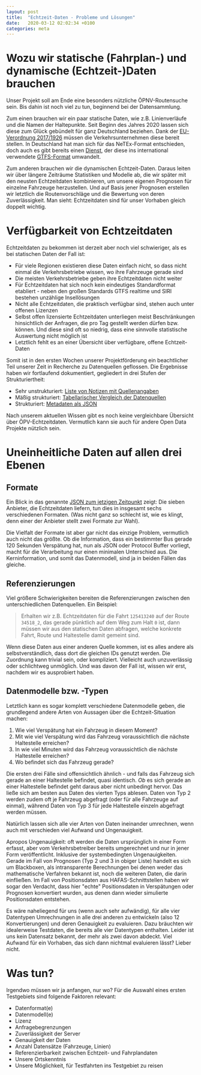 ```yaml
---
layout: post
title:  "Echtzeit-Daten - Probleme und Lösungen"
date:   2020-03-12 02:02:34 +0100
categories: meta
---
```

# Wozu wir statische (Fahrplan-) und dynamische (Echtzeit-)Daten brauchen
Unser Projekt soll am Ende eine besonders nützliche ÖPNV-Routensuche sein. Bis dahin ist noch viel zu tun, beginnend bei der Datensammlung.

Zum einen brauchen wir ein paar statische Daten, wie z.B. Linienverläufe und die Namen der Haltepunkte. Seit Beginn des Jahres 2020 lassen sich diese zum Glück gebündelt für ganz Deutschland beziehen. Dank der [EU-Verordnung 2017/1926](https://eur-lex.europa.eu/legal-content/DE/TXT/PDF/?uri=CELEX:32017R1926&from=EN) müssen die Verkehrsunternehmen diese bereit stellen. In Deutschland hat man sich für das NeTEx-Format entschieden, doch auch es gibt bereits einen [Dienst](http://gtfs.de/), der diese ins international verwendete [GTFS-Format](https://developers.google.com/transit/gtfs/reference) umwandelt.

Zum anderen brauchen wir die dynamischen Echtzeit-Daten. Daraus leiten wir über längere Zeiträume Statistiken und Modelle ab, die wir später mit den neusten Echtzeitdaten kombinieren, um unsere eigenen Prognosen für einzelne Fahrzeuge herzustellen. Und auf Basis jener Prognosen erstellen wir letztlich die Routenvorschläge und die Bewertung von deren Zuverlässigkeit. Man sieht: Echtzeitdaten sind für unser Vorhaben gleich doppelt wichtig.

# Verfügbarkeit von Echtzeitdaten
Echtzeitdaten zu bekommen ist derzeit aber noch viel schwieriger, als es bei statischen Daten der Fall ist:

 * Für viele Regionen existieren diese Daten einfach nicht, so dass nicht einmal die Verkehrsbetriebe wissen, wo ihre Fahrzeuge gerade sind
 * Die meisten Verkehrsbetriebe geben ihre Echtzeitdaten nicht weiter
 * Für Echtzeitdaten hat sich noch kein eindeutiges Standardformat etabliert - neben den großen Standards GTFS realtime und SIRI bestehen unzählige Insellösungen
 * Nicht alle Echtzeitdaten, die praktisch verfügbar sind, stehen auch unter offenen Lizenzen
 * Selbst offen lizensierte Echtzeitdaten unterliegen meist Beschränkungen hinsichtlich der Anfragen, die pro Tag gestellt werden dürfen bzw. können. Und diese sind oft so niedrig, dass eine sinnvolle statistische Auswertung nicht möglich ist
 * Letztlich fehlt es an einer Übersicht über verfügbare, offene Echtzeit-Daten

Somit ist in den ersten Wochen unserer Projektförderung ein beachtlicher Teil unserer Zeit in Recherche zu Datenquellen geflossen. Die Ergebnisse haben wir fortlaufend dokumentiert, gegliedert in drei Stufen der Strukturiertheit:

 * Sehr unstrukturiert: [Liste von Notizen mit Quellenangaben](https://github.com/dystonse/dystonse/blob/master/project-status/Datenquellen.md)
 * Mäßig strukturiert: [Tabellarischer Vergleich der Datenquellen](https://github.com/dystonse/dystonse/blob/master/project-status/Datenquellen.md#vergleich-von-echtzeit-datenquellen)
 * Strukturiert: [Metadaten als JSON](https://github.com/dystonse/dystonse/blob/master/project-status/datasources.json)

Nach unserem aktuellen Wissen gibt es noch keine vergleichbare Übersicht über ÖPV-Echtzeitdaten. Vermutlich kann sie auch für andere Open Data Projekte nützlich sein.

# Uneinheitliche Daten auf allen drei Ebenen
## Formate
Ein Blick in das genannte [JSON zum jetzigen Zeitpunkt](https://github.com/dystonse/dystonse/blob/5320392ce5f2ef769a6df9e3a7f36b5046e33afa/project-status/datasources.json) zeigt: Die sieben Anbieter, die Echtzeitdaten liefern, tun dies in insgesamt sechs verschiedenen Formaten. (Was nicht ganz so schlecht ist, wie es klingt, denn einer der Anbieter stellt zwei Formate zur Wahl).

Die Vielfalt der Formate ist aber gar nicht das einzige Problem, vermutlich auch nicht das größte. Ob die Information, dass ein bestimmter Bus gerade 120 Sekunden Verspätung hat, nun als JSON oder Protocol Buffer vorliegt, macht für die Verarbeitung nur einen minimalen Unterschied aus. Die Kerninformation, und somit das Datenmodell, sind ja in beiden Fällen das gleiche.

## Referenzierungen
Viel größere Schwierigkeiten bereiten die Referenzierungen zwischen den unterschiedlichen Datenquellen. Ein Beispiel:

> Erhalten wir z.B. Echtzeitdaten für die Fahrt `125413240` auf der Route `34518_2`, das gerade pünktlich auf dem Weg zum Halt `0` ist, dann müssen wir aus den statischen Daten abfragen, welche konkrete Fahrt, Route und Haltestelle damit gemeint sind. 

Wenn diese Daten aus einer anderen Quelle kommen, ist es alles andere als selbstverständlich, dass dort die gleichen IDs genutzt werden. Die Zuordnung kann trivial sein, oder kompliziert. Vielleicht auch unzuverlässig oder schlichtweg unmöglich. Und was davon der Fall ist, wissen wir erst, nachdem wir es ausprobiert haben.

## Datenmodelle bzw. -Typen
Letztlich kann es sogar komplett verschiedene Datenmodelle geben, die grundlegend andere Arten von Aussagen über die Echtzeit-Situation machen:

 1. Wie viel Verspätung hat ein Fahrzeug in diesem Moment?
 2. Mit wie viel Verspätung wird das Fahrzeug voraussichtlich die nächste Haltestelle erreichen?
 3. In wie viel Minuten wird das Fahrzeug voraussichtlich die nächste Haltestelle erreichen?
 4. Wo befindet sich das Fahrzeug gerade?

Die ersten drei Fälle sind offensichtlich ähnlich - und falls das Fahrzeug sich gerade an einer Haltestelle befindet, quasi identisch. _Ob_ es sich gerade an einer Haltestelle befindet geht daraus aber nicht unbedingt hervor. Das ließe sich am besten aus Daten des vierten Typs ablesen. Daten von Typ 2 werden zudem oft je Fahrzeug abgefragt (oder für alle Fahrzeuge auf einmal), während Daten von Typ 3 für jede Haltestelle einzeln abgefragt werden müssen.

Natürlich lassen sich alle vier Arten von Daten ineinander umrechnen, wenn auch mit verschieden viel Aufwand und Ungenauigkeit.

Apropos Ungenauigkeit: oft werden die Daten ursprünglich in einer Form erfasst, aber vom Verkehrsbetreiber bereits umgerechnet und nur in jener Form veröffentlicht. Inklusive der systembedingten Ungenauigkeiten. Gerade im Fall von Prognosen (Typ 2 und 3 in obiger Liste) handelt es sich um Blackboxen, als intransparente Berechnungen bei denen weder das mathematische Verfahren bekannt ist, noch die weiteren Daten, die darin einfließen. Im Fall von Positionsdaten aus HAFAS-Schnittstellen haben wir sogar den Verdacht, dass hier "echte" Positionsdaten in Verspätungen oder Prognosen konvertiert wurden, aus denen dann wieder simulierte Positionsdaten entstehen.

Es wäre naheliegend für uns (wenn auch sehr aufwändig), für alle vier Datentypen Umrechnungen in alle drei anderen zu entwickeln (also 12 Konvertierungen) und deren Genauigkeit zu evaluieren. Dazu bräuchten wir idealerweise Testdaten, die bereits alle vier Datentypen enthalten. Leider ist uns kein Datensatz bekannt, der mehr als zwei davon abdeckt. Viel Aufwand für ein Vorhaben, das sich dann nichtmal evaluieren lässt? Lieber nicht.

# Was tun?
Irgendwo müssen wir ja anfangen, nur wo? Für die Auswahl eines ersten Testgebiets sind folgende Faktoren relevant:
 
 * Datenformat(e)
 * Datenmodell(e)
 * Lizenz
 * Anfragebegrenzungen
 * Zuverlässigkeit der Server
 * Genauigkeit der Daten
 * Anzahl Datensätze (Fahrzeuge, Linien)
 * Referenzierbarkeit zwischen Echtzeit- und Fahrplandaten
 * Unsere Ortskenntnis
 * Unsere Möglichkeit, für Testfahrten ins Testgebiet zu reisen

